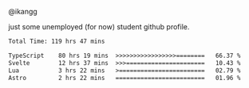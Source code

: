@ikangg

just some unemployed (for now) student github profile.

<!--START_SECTION:waka-->

```txt
Total Time: 119 hrs 47 mins

TypeScript    80 hrs 19 mins  >>>>>>>>>>>>>>>>>========   66.37 %
Svelte        12 hrs 37 mins  >>>======================   10.43 %
Lua           3 hrs 22 mins   >========================   02.79 %
Astro         2 hrs 22 mins   =========================   01.96 %
```

<!--END_SECTION:waka-->
